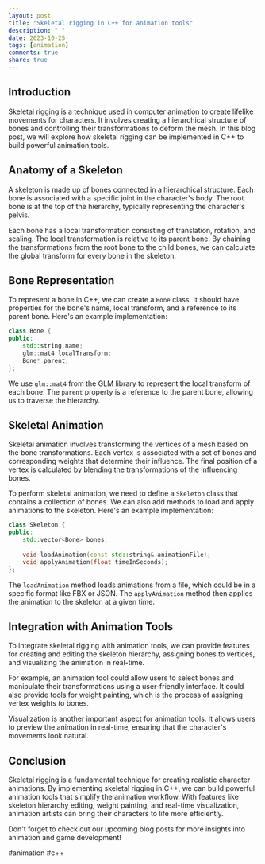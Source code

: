 ```yaml
---
layout: post
title: "Skeletal rigging in C++ for animation tools"
description: " "
date: 2023-10-25
tags: [animation]
comments: true
share: true
---
```


## Introduction

Skeletal rigging is a technique used in computer animation to create lifelike movements for characters. It involves creating a hierarchical structure of bones and controlling their transformations to deform the mesh. In this blog post, we will explore how skeletal rigging can be implemented in C++ to build powerful animation tools.

## Anatomy of a Skeleton

A skeleton is made up of bones connected in a hierarchical structure. Each bone is associated with a specific joint in the character's body. The root bone is at the top of the hierarchy, typically representing the character's pelvis.

Each bone has a local transformation consisting of translation, rotation, and scaling. The local transformation is relative to its parent bone. By chaining the transformations from the root bone to the child bones, we can calculate the global transform for every bone in the skeleton.

## Bone Representation

To represent a bone in C++, we can create a `Bone` class. It should have properties for the bone's name, local transform, and a reference to its parent bone. Here's an example implementation:

```cpp
class Bone {
public:
    std::string name;
    glm::mat4 localTransform;
    Bone* parent;
};
```

We use `glm::mat4` from the GLM library to represent the local transform of each bone. The `parent` property is a reference to the parent bone, allowing us to traverse the hierarchy.

## Skeletal Animation

Skeletal animation involves transforming the vertices of a mesh based on the bone transformations. Each vertex is associated with a set of bones and corresponding weights that determine their influence. The final position of a vertex is calculated by blending the transformations of the influencing bones.

To perform skeletal animation, we need to define a `Skeleton` class that contains a collection of bones. We can also add methods to load and apply animations to the skeleton. Here's an example implementation:

```cpp
class Skeleton {
public:
    std::vector<Bone> bones;
    
    void loadAnimation(const std::string& animationFile);
    void applyAnimation(float timeInSeconds);
};
```

The `loadAnimation` method loads animations from a file, which could be in a specific format like FBX or JSON. The `applyAnimation` method then applies the animation to the skeleton at a given time.

## Integration with Animation Tools

To integrate skeletal rigging with animation tools, we can provide features for creating and editing the skeleton hierarchy, assigning bones to vertices, and visualizing the animation in real-time.

For example, an animation tool could allow users to select bones and manipulate their transformations using a user-friendly interface. It could also provide tools for weight painting, which is the process of assigning vertex weights to bones.

Visualization is another important aspect for animation tools. It allows users to preview the animation in real-time, ensuring that the character's movements look natural.

## Conclusion

Skeletal rigging is a fundamental technique for creating realistic character animations. By implementing skeletal rigging in C++, we can build powerful animation tools that simplify the animation workflow. With features like skeleton hierarchy editing, weight painting, and real-time visualization, animation artists can bring their characters to life more efficiently.

Don't forget to check out our upcoming blog posts for more insights into animation and game development!

\#animation #c++
